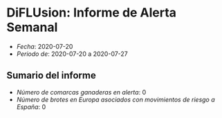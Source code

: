 # DiFLUsion: Informe de Alerta Semanal 

 - *Fecha*: 2020-07-20
 - *Periodo de*: 2020-07-20 a 2020-07-27

## Sumario del informe 
 - *Número de comarcas ganaderas en alerta*: 0
 - *Número de brotes en Europa asociados con movimientos de riesgo a España*: 0